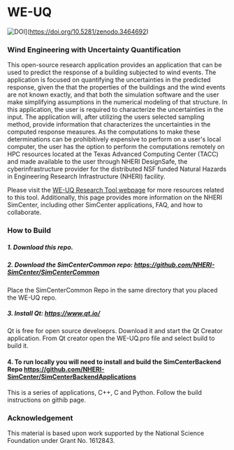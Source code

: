 

# WE-UQ

![DOI](https://zenodo.org/badge/DOI/10.5281/zenodo.3464692.svg)](https://doi.org/10.5281/zenodo.3464692)

### Wind Engineering with Uncertainty Quantification ###

This open-source research application provides an application that can be used to predict the response of a building subjected to wind events. The application is focused on quantifying the uncertainties in the predicted response, given the that the properties of the buildings and the wind events are not known exactly, and that both the simulation software and the user make simplifying assumptions in the numerical modeling of that structure. In this application, the user is required to characterize the uncertainties in the input. The application will, after utilizing the users selected sampling method, provide information that characterizes the uncertainties in the computed response measures. As the computations to make these determinations can be prohibitively expensive to perform on a user's local computer, the user has the option to perform the computations remotely on HPC resources located at the Texas Advanced Computing Center (TACC) and made available to the user through NHERI DesignSafe, the cyberinfrastructure provider for the distributed NSF funded Natural Hazards in Engineering Research Infrastructure (NHERI) facility.

Please visit the [WE-UQ Research Tool webpage](https://simcenter.designsafe-ci.org/research-tools/we-uq/)
for more resources related to this tool. Additionally, this page
provides more information on the NHERI SimCenter, including other SimCenter
applications, FAQ, and how to collaborate.


### How to Build

##### 1. Download this repo.

##### 2. Download the SimCenterCommon repo: https://github.com/NHERI-SimCenter/SimCenterCommon

Place the SimCenterCommon Repo in the same directory that you placed the WE-UQ repo.

##### 3. Install Qt: https://www.qt.io/

Qt is free for open source develoeprs. Download it and start the Qt Creator application. From Qt creator open the WE-UQ.pro file and select build to build it.

#### 4. To run locally you will need to install and build the SimCenterBackend Repo https://github.com/NHERI-SimCenter/SimCenterBackendApplications

This is a series of applications, C++, C and Python. Follow the build instructions on githib page.

### Acknowledgement

This material is based upon work supported by the National Science Foundation under Grant No. 1612843.
